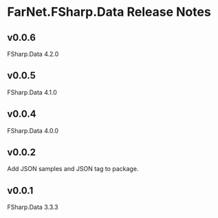 # FarNet.FSharp.Data Release Notes

## v0.0.6

FSharp.Data 4.2.0

## v0.0.5

FSharp.Data 4.1.0

## v0.0.4

FSharp.Data 4.0.0

## v0.0.2

Add JSON samples and JSON tag to package.

## v0.0.1

FSharp.Data 3.3.3
